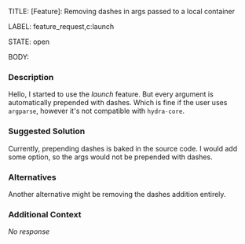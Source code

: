 TITLE:
[Feature]: Removing dashes in args passed to a local container

LABEL:
feature_request,c:launch

STATE:
open

BODY:
### Description

Hello,
I started to use the _launch_ feature. But every argument is automatically prepended with dashes. Which is fine if the user uses `argparse`, however it's not compatible with `hydra-core`.



### Suggested Solution

Currently, prepending dashes is baked in the source code. I would add some option, so the args would not be prepended with dashes.

### Alternatives

Another alternative might be removing the dashes addition entirely.

### Additional Context

_No response_

